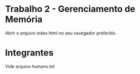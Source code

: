 Trabalho 2 - Gerenciamento de Memória
======================================

Abrir o arquivo index.html no seu navegador preferido.


Integrantes
===========

Vide arquivo humans.txt